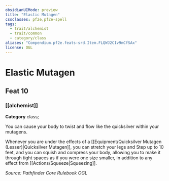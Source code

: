 ```yaml
---
obsidianUIMode: preview
title: "Elastic Mutagen"
cssclasses: pf2e,pf2e-spell
tags:
  - trait/alchemist
  - trait/common
  - category/class
aliases: "Compendium.pf2e.feats-srd.Item.FLQWJ2CIv9mCfSAx"
license: OGL
---
```

# Elastic Mutagen
## Feat 10
### [[alchemist]]

**Category** class; 




You can cause your body to twist and flow like the quicksilver within your mutagens.

Whenever you are under the effects of a [[Equipment/Quicksilver Mutagen (Lesser)|Quicksilver Mutagen]], you can stretch your legs and Step up to 10 feet, and you can squish and compress your body, allowing you to make it through tight spaces as if you were one size smaller, in addition to any effect from [[Actions/Squeeze|Squeezing]].

*Source: Pathfinder Core Rulebook*
*OGL*